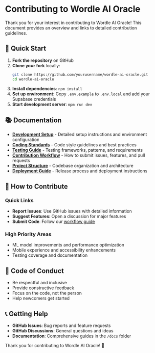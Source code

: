 
# Contributing to Wordle AI Oracle

Thank you for your interest in contributing to Wordle AI Oracle! This document provides an overview and links to detailed contribution guidelines.

## 🚀 Quick Start

1. **Fork the repository** on GitHub
2. **Clone your fork** locally:
   ```bash
   git clone https://github.com/yourusername/wordle-ai-oracle.git
   cd wordle-ai-oracle
   ```
3. **Install dependencies**: `npm install`
4. **Set up environment**: Copy `.env.example` to `.env.local` and add your Supabase credentials
5. **Start development server**: `npm run dev`

## 📚 Documentation

- **[Development Setup](docs/DEVELOPMENT_SETUP.md)** - Detailed setup instructions and environment configuration
- **[Coding Standards](docs/CODING_STANDARDS.md)** - Code style guidelines and best practices
- **[Testing Guide](docs/TESTING_GUIDE.md)** - Testing frameworks, patterns, and requirements
- **[Contribution Workflow](docs/CONTRIBUTION_WORKFLOW.md)** - How to submit issues, features, and pull requests
- **[Project Structure](docs/PROJECT_STRUCTURE.md)** - Codebase organization and architecture
- **[Deployment Guide](docs/DEPLOYMENT_GUIDE.md)** - Release process and deployment instructions

## 🎯 How to Contribute

### Quick Links
- **Report Issues**: Use GitHub issues with detailed information
- **Suggest Features**: Open a discussion for major features
- **Submit Code**: Follow our [workflow guide](docs/CONTRIBUTION_WORKFLOW.md)

### High Priority Areas
- ML model improvements and performance optimization
- Mobile experience and accessibility enhancements
- Testing coverage and documentation

## 🤝 Code of Conduct

- Be respectful and inclusive
- Provide constructive feedback
- Focus on the code, not the person
- Help newcomers get started

## 📞 Getting Help

- **GitHub Issues**: Bug reports and feature requests
- **GitHub Discussions**: General questions and ideas
- **Documentation**: Comprehensive guides in the `/docs` folder

Thank you for contributing to Wordle AI Oracle! 🚀
